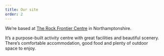 ```yaml
---
title: Our site
order: 2
---
```


We’re based at [The Rock Frontier Centre](http://www.rockuk.org/centres/frontier-centre) in Northamptonshire.

It’s a purpose-built activity centre with great facilities and beautiful scenery.
There’s comfortable accommodation, good food and plenty of outdoor space
to enjoy.

